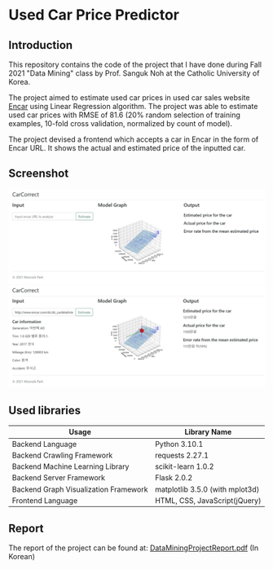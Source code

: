 # Used Car Price Predictor

## Introduction
This repository contains the code of the project that I have done during Fall 2021 "Data Mining" class by Prof. Sanguk Noh at the Catholic University of Korea.

The project aimed to estimate used car prices in used car sales website [Encar](http://www.encar.com/) using Linear Regression algorithm. The project was able to estimate used car prices with RMSE of 81.6 (20% random selection of training examples, 10-fold cross validation, normalized by count of model).

The project devised a frontend which accepts a car in Encar in the form of Encar URL. It shows the actual and estimated price of the inputted car.

## Screenshot
![Screenshot1](screenshot/frontend_1.jpg)
![Screenshot2](screenshot/frontend_2.jpg)

## Used libraries
| Usage | Library Name |
| --- | --- |
| Backend Language  | Python 3.10.1 |
| Backend Crawling Framework | requests 2.27.1 |
| Backend Machine Learning Library | scikit-learn 1.0.2 |
| Backend Server Framework | Flask 2.0.2 |
| Backend Graph Visualization Framework | matplotlib 3.5.0 (with mplot3d) |
| Frontend Language | HTML, CSS, JavaScript(jQuery) |

## Report
The report of the project can be found at: [DataMiningProjectReport.pdf](report/DataMiningProjectReport.pdf) (In Korean)
